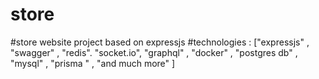 # store
#store website project based on expressjs
#technologies : ["expressjs" , "swagger" , "redis". "socket.io", "graphql" , "docker" , "postgres db" , "mysql" , "prisma " , "and much more" ]
